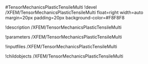 <!-- MOOSE Object Documentation Stub: Remove this when content is added. -->
#TensorMechanicsPlasticTensileMulti
!devel /XFEM/TensorMechanicsPlasticTensileMulti float=right width=auto margin=20px padding=20px background-color=#F8F8F8

!description /XFEM/TensorMechanicsPlasticTensileMulti

!parameters /XFEM/TensorMechanicsPlasticTensileMulti

!inputfiles /XFEM/TensorMechanicsPlasticTensileMulti

!childobjects /XFEM/TensorMechanicsPlasticTensileMulti
